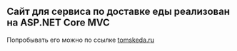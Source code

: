 ## Сайт для сервиса по доставке еды реализован на ASP.NET Core MVC

Попробывать его можно по ссылке [tomskeda.ru](http://tomskeda.ru)

